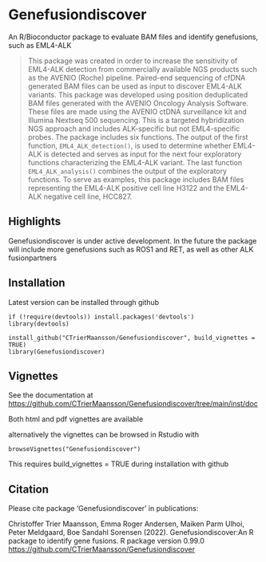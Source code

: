 # Genefusiondiscover

An R/Bioconductor package to evaluate BAM files and identify genefusions, such as EML4-ALK

> This package was created in order to increase the sensitivity of EML4-ALK detection from commercially available NGS products such as the AVENIO (Roche) pipeline. Paired-end sequencing of cfDNA generated BAM files can be used as input to discover EML4-ALK variants. This package was developed using position deduplicated BAM files generated with the AVENIO Oncology Analysis Software. These files are made using the AVENIO ctDNA surveillance kit and Illumina Nextseq 500 sequencing. This is a targeted hybridization NGS approach and includes ALK-specific but not EML4-specific probes. The package includes six functions. The output of the first function, `EML4_ALK_detection()`, is used to determine whether EML4-ALK is detected and serves as input for the next four  exploratory functions characterizing the EML4-ALK variant. The last function `EML4_ALK_analysis()` combines the output of the exploratory functions. To serve as examples, this package includes BAM files representing the EML4-ALK positive cell line H3122 and the EML4-ALK negative cell line, HCC827.

## Highlights
Genefusiondiscover is under active development. In the future the package will include more genefusions such as ROS1 and RET, as well as other ALK fusionpartners

## Installation

Latest version can be installed through github

```{r}
if (!require(devtools)) install.packages('devtools')
library(devtools)

install_github("CTrierMaansson/Genefusiondiscover", build_vignettes = TRUE)
library(Genefusiondiscover)

```

## Vignettes

See the documentation at https://github.com/CTrierMaansson/Genefusiondiscover/tree/main/inst/doc

Both html and pdf vignettes are available

alternatively the vignettes can be browsed in Rstudio with 

 ```{r}
browseVignettes("Genefusiondiscover")
```
This requires build_vignettes = TRUE during installation with github

## Citation

Please cite package ‘Genefusiondiscover’ in publications:

Christoffer Trier Maansson, Emma Roger Andersen, Maiken Parm Ulhoi, Peter Meldgaard, Boe Sandahl Sorensen (2022). Genefusiondiscover:An R package to identify gene fusions. R package version 0.99.0 
<https://github.com/CTrierMaansson/Genefusiondiscover>